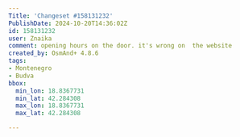 ```yaml
---
Title: 'Changeset #158131232'
PublishDate: 2024-10-20T14:36:02Z
id: 158131232
user: Znaika
comment: opening hours on the door. it's wrong on  the website
created_by: OsmAnd+ 4.8.6
tags:
- Montenegro
- Budva
bbox:
  min_lon: 18.8367731
  min_lat: 42.284308
  max_lon: 18.8367731
  max_lat: 42.284308

---
```

